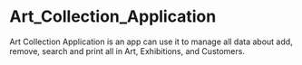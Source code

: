 # Art_Collection_Application
Art Collection Application is an app can use it to manage all data about add, remove, search and print all in Art, Exhibitions, and Customers.
